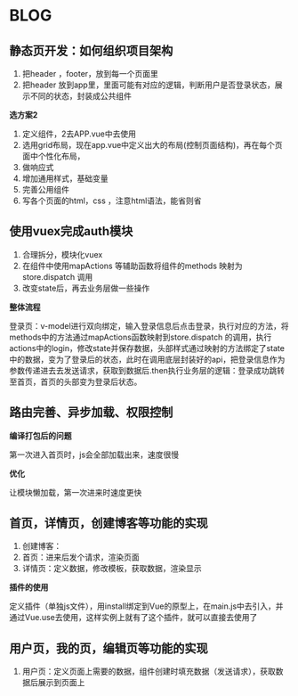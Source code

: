 # BLOG
## 静态页开发：如何组织项目架构
1. 把header ，footer，放到每一个页面里
2. 把header 放到app里，里面可能有对应的逻辑，判断用户是否登录状态，展示不同的状态，封装成公共组件

**选方案2**
1. 定义组件，2去APP.vue中去使用
2. 选用grid布局，现在app.vue中定义出大的布局(控制页面结构)，再在每个页面中个性化布局，
3. 做响应式
4. 增加通用样式，基础变量
5. 完善公用组件
6. 写各个页面的html，css ，注意html语法，能省则省

## 使用vuex完成auth模块
1. 合理拆分，模块化vuex
2. 在组件中使用mapActions 等辅助函数将组件的methods 映射为store.dispatch 调用
3. 改变state后，再去业务层做一些操作

**整体流程**

登录页：v-model进行双向绑定，输入登录信息后点击登录，执行对应的方法，将methods中的方法通过mapActions函数映射到store.dispatch 的调用，执行actions中的login，修改state并保存数据，头部样式通过映射的方法绑定了state中的数据，变为了登录后的状态，此时在调用底层封装好的api，把登录信息作为参数传递进去去发送请求，获取到数据后.then执行业务层的逻辑：登录成功跳转至首页，首页的头部变为登录后状态。

## 路由完善、异步加载、权限控制
**编译打包后的问题**

第一次进入首页时，js会全部加载出来，速度很慢

**优化**

让模块懒加载，第一次进来时速度更快

## 首页，详情页，创建博客等功能的实现
1. 创建博客：
2. 首页：进来后发个请求，渲染页面
3. 详情页：定义数据，修改模板，获取数据，渲染显示

**插件的使用**

定义插件（单独js文件），用install绑定到Vue的原型上，在main.js中去引入，并通过Vue.use去使用，这样实例上就有了这个插件，就可以直接去使用了

## 用户页，我的页，编辑页等功能的实现
1. 用户页：定义页面上需要的数据，组件创建时填充数据（发送请求），获取数据后展示到页面上